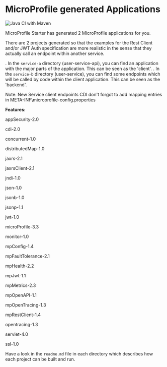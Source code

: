 # MicroProfile generated Applications
![Java CI with Maven](https://github.com/arulkumar-lab/UserModule/workflows/Java%20CI%20with%20Maven/badge.svg)

MicroProfile Starter has generated 2 MicroProfile applications for you.

There are 2 projects generated so that the examples for the Rest Client and/or JWT Auth specification are more realistic in the sense that they actually call an endpoint within another service.

. In the `service-a` directory (user-service-api), you can find an application with the major parts of the application. This can be seen as the 'client'.
. In the `service-b` directory (user-service), you can find some endpoints which will be called by code within the client application. This can be seen as the 'backend'.

Note: New Service client endpoints CDI don't forgot to add mapping entries in META-INF\microprofile-config.properties

**Features:**

appSecurity-2.0

cdi-2.0

concurrent-1.0

distributedMap-1.0

jaxrs-2.1

jaxrsClient-2.1

jndi-1.0

json-1.0

jsonb-1.0

jsonp-1.1

jwt-1.0

microProfile-3.3

monitor-1.0

mpConfig-1.4

mpFaultTolerance-2.1

mpHealth-2.2

mpJwt-1.1

mpMetrics-2.3

mpOpenAPI-1.1

mpOpenTracing-1.3

mpRestClient-1.4

opentracing-1.3

servlet-4.0

ssl-1.0


Have a look in the `readme.md` file in each directory which describes how each project can be built and run.
